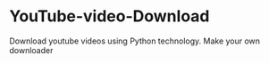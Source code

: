 # YouTube-video-Download


Download youtube videos using Python technology. Make your own downloader
